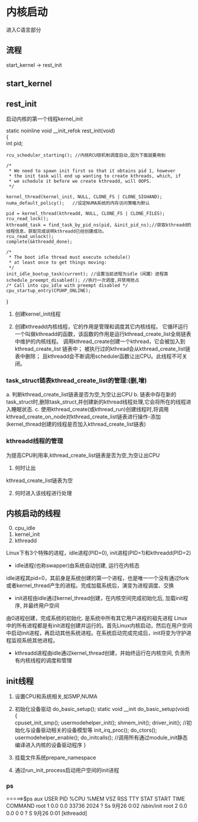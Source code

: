 # 内核启动

进入C语言部分

## 流程

start_kernel -> rest_init

## start_kernel


## rest_init

启动内核的第一个线程kernel_init

static noinline void __init_refok rest_init(void)                                   
{                                                                                   
    int pid;                                                                        
                                                                                    
    rcu_scheduler_starting(); //内核RCU锁机制调度启动,因为下面就要用到                                                     

    /*                                                                              
     * We need to spawn init first so that it obtains pid 1, however                
     * the init task will end up wanting to create kthreads, which, if              
     * we schedule it before we create kthreadd, will OOPS.                         
     */          
                                                                   
    kernel_thread(kernel_init, NULL, CLONE_FS | CLONE_SIGHAND);                     
    numa_default_policy();   //设定NUMA系统的内存访问策略为默认                                                        

    pid = kernel_thread(kthreadd, NULL, CLONE_FS | CLONE_FILES);                    
    rcu_read_lock();                                                                
    kthreadd_task = find_task_by_pid_ns(pid, &init_pid_ns);//获取kthreadd的线程信息，获取完成说明kthreadd已经创建成功。                        
    rcu_read_unlock();                                                              
    complete(&kthreadd_done);                                                       
                                                                                    
    /*                                                                              
     * The boot idle thread must execute schedule()                                 
     * at least once to get things moving:                                          
     */                                                                             
    init_idle_bootup_task(current); //设置当前进程为idle（闲置）进程类
    schedule_preempt_disabled(); //执行一次调度,并禁用抢占 
    /* Call into cpu_idle with preempt disabled */                                  
    cpu_startup_entry(CPUHP_ONLINE);                                                
}

1. 创建kernel_init线程

2. 创建kthreadd内核线程，它的作用是管理和调度其它内核线程。
它循环运行一个叫做kthreadd的函数，该函数的作用是运行kthread_create_list全局链表中维护的内核线程。
调用kthread_create创建一个kthread，它会被加入到kthread_create_list 链表中；
被执行过的kthread会从kthread_create_list链表中删除；
且kthreadd会不断调用scheduler函数让出CPU。此线程不可关闭。

### task_struct链表kthread_create_list的管理:(删,增)

a. 判断kthread_create_list链表是否为空,为空让出CPU
b. 链表中存在新的task_struct时,删除task_struct,并创建新的kthread线程处理,它会将所在的线程进入睡眠状态.
c. 使用kthread_create(或kthread_run)创建线程时,将调用kthread_create_on_node对kthread_create_list链表进行操作-添加
(kernel_thread创建的线程是否加入kthread_create_list链表)

### kthreadd线程的管理

为提高CPU利用率,kthread_create_list链表是否为空,为空让出CPU

1. 何时让出

kthread_create_list链表为空

2. 何时进入该线程进行处理

                                                                                    
## 内核启动的线程

0. cpu_idle
1. kernel_init
2. kthreadd

Linux下有3个特殊的进程，idle进程(PID=0), init进程(PID=1)和kthreadd(PID=2)

* idle进程(也称swapper)由系统自动创建, 运行在内核态

idle进程其pid=0，其前身是系统创建的第一个进程，也是唯一一个没有通过fork或者kernel_thread产生的进程。完成加载系统后，演变为进程调度、交换

* init进程由idle通过kernel_thread创建，在内核空间完成初始化后, 加载init程序, 并最终用户空间

由0进程创建，完成系统的初始化. 是系统中所有其它用户进程的祖先进程
Linux中的所有进程都是有init进程创建并运行的。首先Linux内核启动，然后在用户空间中启动init进程，再启动其他系统进程。在系统启动完成完成后，init将变为守护进程监视系统其他进程。

* kthreadd进程由idle通过kernel_thread创建，并始终运行在内核空间, 负责所有内核线程的调度和管理

## init线程

1. 设置CPU和系统相关,如SMP,NUMA
2. 初始化设备驱动 do_basic_setup();
static void __init do_basic_setup(void)                
{   
    cpuset_init_smp();
    usermodehelper_init();
    shmem_init();
    driver_init(); //初始化与设备驱动相关的设备模型等
    init_irq_proc();
    do_ctors();
    usermodehelper_enable();
    do_initcalls();   //调用所有通过module_init静态编译进入内核的设备驱动程序
}   

3. 挂载文件系统prepare_namespace

4. 通过run_init_process启动用户空间的init进程

### ps

=====>$ps aux
USER       PID %CPU %MEM    VSZ   RSS TTY      STAT START   TIME COMMAND
root         1  0.0  0.0  33736  2024 ?        Ss    9月26   0:02 /sbin/init
root         2  0.0  0.0      0     0 ?        S     9月26   0:01 [kthreadd]


